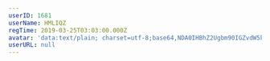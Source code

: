 ```yaml
---
userID: 1681
userName: HMLIQZ
regTime: 2019-03-25T03:03:00.000Z
avatar: 'data:text/plain; charset=utf-8;base64,NDA0IHBhZ2Ugbm90IGZvdW5kCg=='
userURL: null
---
```



